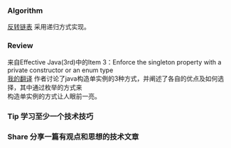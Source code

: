 ### Algorithm
[反转链表](https://leetcode-cn.com/problems/reverse-linked-list/)
采用递归方式实现。

### Review
来自Effective Java(3rd)中的Item 3：Enforce the singleton property with a private constructor or an enum type  
[我的翻译](https://github.com/hymanchengo/EffectiveJavaThirdEdition/blob/master/Item3.md)
作者讨论了java构造单实例的3种方式，并阐述了各自的优点及如何选择，其中通过枚举的方式来  
构造单实例的方式让人眼前一亮。


 
### Tip 学习至少一个技术技巧


### Share 分享一篇有观点和思想的技术文章

